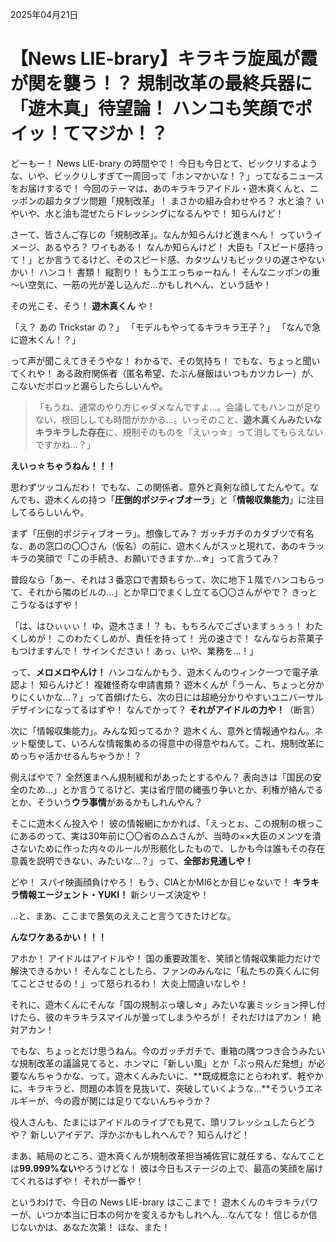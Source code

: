2025年04月21日

# 【News LIE-brary】キラキラ旋風が霞が関を襲う！？ 規制改革の最終兵器に「遊木真」待望論！ ハンコも笑顔でポイッ！てマジか！？

どーもー！ News LIE-brary の時間やで！ 今日も今日とて、ビックリするような、いや、ビックリしすぎて一周回って「ホンマかいな！？」ってなるニュースをお届けするで！ 今回のテーマは、あのキラキラアイドル・遊木真くんと、ニッポンの超カタブツ問題「規制改革」！ まさかの組み合わせやろ？ 水と油？ いやいや、水と油も混ぜたらドレッシングになるんやで！ 知らんけど！

さーて、皆さんご存じの「規制改革」。なんか知らんけど進まへん！ っていうイメージ、あるやろ？ ワイもある！ なんか知らんけど！ 大臣も「スピード感持って！」とか言うてるけど、そのスピード感、カタツムリもビックリの遅さやないかい！ ハンコ！ 書類！ 縦割り！ もうエエっちゅーねん！ そんなニッポンの重～い空気に、一筋の光が差し込んだ…かもしれへん、という話や！

その光こそ、そう！ **遊木真くん** や！

「え？ あの Trickstar の？」
「モデルもやってるキラキラ王子？」
「なんで急に遊木くん！？」

って声が聞こえてきそうやな！ わかるで、その気持ち！ でもな、ちょっと聞いてくれや！ ある政府関係者（匿名希望、たぶん昼飯はいつもカツカレー）が、こないだポロッと漏らしたらしいんや。

> 「もうね、通常のやり方じゃダメなんですよ…。会議してもハンコが足りない、根回ししても時間がかかる…。いっそのこと、**遊木真くんみたいなキラキラした存在**に、規制そのものを『えいっ☆』って消してもらえないですかね…？」

**えいっ☆ちゃうねん！！！**

思わずツッコんだわ！ でもな、この関係者、意外と真剣な顔してたんやて。なんでも、遊木くんの持つ「**圧倒的ポジティブオーラ**」と「**情報収集能力**」に注目してるらしいんや。

まず「圧倒的ポジティブオーラ」。想像してみ？ ガッチガチのカタブツで有名な、あの窓口の〇〇さん（仮名）の前に、遊木くんがスッと現れて、あのキラッキラの笑顔で「この手続き、お願いできますか…☆」って言うてみ？

普段なら「あー、それは３番窓口で書類もらって、次に地下１階でハンコもらって、それから隣のビルの…」とか早口でまくし立てる〇〇さんがやで？ きっとこうなるはずや！

「は、はひぃぃぃ！ ゆ、遊木さま！？ も、もちろんでございますぅぅぅ！ わたくしめが！ このわたくしめが、責任を持って！ 光の速さで！ なんならお茶菓子もつけますんで！ サインください！ あっ、いや、業務を…！」

って、**メロメロやんけ！** ハンコなんかもう、遊木くんのウィンク一つで電子承認よ！ 知らんけど！ 複雑怪奇な申請書類？ 遊木くんが「うーん、ちょっと分かりにくいかな…？」って首傾げたら、次の日には超絶分かりやすいユニバーサルデザインになってるはずや！ なんでかって？ **それがアイドルの力や！**（断言）

次に「情報収集能力」。みんな知ってるか？ 遊木くん、意外と情報通やねん。ネット駆使して、いろんな情報集めるの得意中の得意やねんて。これ、規制改革にめっちゃ活かせるんちゃうか！？

例えばやで？ 全然進まへん規制緩和があったとするやん？ 表向きは「国民の安全のため…」とか言うてるけど、実は省庁間の縄張り争いとか、利権が絡んでるとか、そういう**ウラ事情**があるかもしれんやん？

そこに遊木くん投入や！ 彼の情報網にかかれば、「えっとぉ、この規制の根っこにあるのって、実は30年前に〇〇省の△△さんが、当時の××大臣のメンツを潰さないために作った内々のルールが形骸化したもので、しかも今は誰もその存在意義を説明できない、みたいな…？」って、**全部お見通しや！**

どや！ スパイ映画顔負けやろ！ もう、CIAとかMI6とか目じゃないで！ **キラキラ情報エージェント・YUKI！** 新シリーズ決定や！

…と、まあ、ここまで景気のええこと言うてきたけどな。

**んなワケあるかい！！！**

アホか！ アイドルはアイドルや！ 国の重要政策を、笑顔と情報収集能力だけで解決できるかい！ そんなことしたら、ファンのみんなに「私たちの真くんに何てことさせるの！」って怒られるわ！ 大炎上間違いなしや！

それに、遊木くんにそんな「国の規制ぶっ壊し☆」みたいな裏ミッション押し付けたら、彼のキラキラスマイルが曇ってしまうやろが！ それだけはアカン！ 絶対アカン！

でもな、ちょっとだけ思うねん。今のガッチガチで、重箱の隅つつき合うみたいな規制改革の議論見てると、ホンマに「新しい風」とか「ぶっ飛んだ発想」が必要なんちゃうかな、って。遊木くんみたいに、**既成概念にとらわれず、軽やかに、キラキラと、問題の本質を見抜いて、突破していくような…**そういうエネルギーが、今の霞が関には足りてないんちゃうか？

役人さんも、たまにはアイドルのライブでも見て、頭リフレッシュしたらどうや？ 新しいアイデア、浮かぶかもしれへんで？ 知らんけど！

まあ、結局のところ、遊木真くんが規制改革担当補佐官に就任する、なんてことは**99.999%ない**やろうけどな！ 彼は今日もステージの上で、最高の笑顔を届けてくれるはずや！ それが一番や！

というわけで、今日の News LIE-brary はここまで！ 遊木くんのキラキラパワーが、いつか本当に日本の何かを変えるかもしれへん…なんてな！ 信じるか信じないかは、あなた次第！ ほな、また！